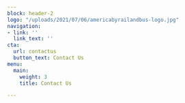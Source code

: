 ```yaml
---
block: header-2
logo: "/uploads/2021/07/06/americabyrailandbus-logo.jpg"
navigation:
- link: ''
  link_text: ''
cta:
  url: contactus
  button_text: Contact Us
menu:
  main:
    weight: 3
    title: Contact Us

---
```

